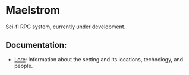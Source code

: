 # Maelstrom
Sci-fi RPG system, currently under development.

## Documentation:
- [Lore](/lore): Information about the setting and its locations, technology, and people.

